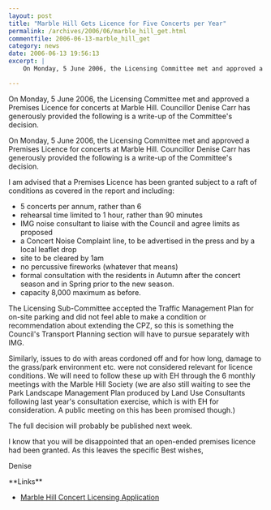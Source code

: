 ```yaml
---
layout: post
title: "Marble Hill Gets Licence for Five Concerts per Year"
permalink: /archives/2006/06/marble_hill_get.html
commentfile: 2006-06-13-marble_hill_get
category: news
date: 2006-06-13 19:56:13
excerpt: |
    On Monday, 5 June 2006, the Licensing Committee met and approved a Premises Licence for concerts at Marble Hill.  Councillor Denise Carr has generously provided the following is a write-up of the Committee's decision.

---
```


On Monday, 5 June 2006, the Licensing Committee met and approved a Premises Licence for concerts at Marble Hill. Councillor Denise Carr has generously provided the following is a write-up of the Committee's decision.

On Monday, 5 June 2006, the Licensing Committee met and approved a Premises Licence for concerts at Marble Hill. Councillor Denise Carr has generously provided the following is a write-up of the Committee's decision.

<div markdown="1" class="letter">
I am advised that a Premises Licence has been granted subject to a raft of conditions as covered in the report and including:

-   5 concerts per annum, rather than 6
-   rehearsal time limited to 1 hour, rather than 90 minutes
-   IMG noise consultant to liaise with the Council and agree limits as proposed
-   a Concert Noise Complaint line, to be advertised in the press and by a local leaflet drop
-   site to be cleared by 1am
-   no percussive fireworks (whatever that means)
-   formal consultation with the residents in Autumn after the concert season and in Spring prior to the new season.
-   capacity 8,000 maximum as before.

The Licensing Sub-Committee accepted the Traffic Management Plan for on-site parking and did not feel able to make a condition or recommendation about extending the CPZ, so this is something the Council's Transport Planning section will have to pursue separately with IMG.

Similarly, issues to do with areas cordoned off and for how long, damage to the grass/park environment etc. were not considered relevant for licence conditions. We will need to follow these up with EH through the 6 monthly meetings with the Marble Hill Society (we are also still waiting to see the Park Landscape Management Plan produced by Land Use Consultants following last year's consultation exercise, which is with EH for consideration. A public meeting on this has been promised though.)

The full decision will probably be published next week.

I know that you will be disappointed that an open-ended premises licence had been granted. As this leaves the specific Best wishes,

Denise

</div>
**Links**

-   [Marble Hill Concert Licensing Application](/archives/2006/05/marble_hill_con.html)
